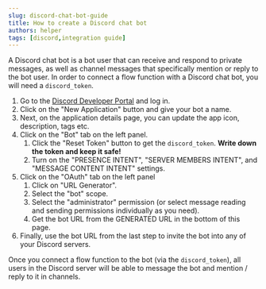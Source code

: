 ```yaml
---
slug: discord-chat-bot-guide
title: How to create a Discord chat bot
authors: helper
tags: [discord,integration guide]
---
```


A Discord chat bot is a bot user that can receive and respond to private messages, as well as channel messages that specifically mention or reply to the bot user. In order to connect a flow function with a Discord chat bot, you will need a `discord_token`.

1. Go to the [Discord Developer Portal](https://discord.com/developers/applications) and log in.
2. Click on the "New Application" button and give your bot a name.
3. Next, on the application details page, you can update the app icon, description, tags etc.
4. Click on the "Bot" tab on the left panel.
    1. Click the "Reset Token" button to get the `discord_token`. **Write down the token and keep it safe!**
    2. Turn on the "PRESENCE INTENT", "SERVER MEMBERS INTENT", and "MESSAGE CONTENT INTENT" settings.
5. Click on the "OAuth" tab on the left panel
    1. Click on "URL Generator".
    2. Select the "bot" scope.
    3. Select the "administrator" permission (or select message reading and sending permissions individually as you need).
    4. Get the bot URL from the GENERATED URL in the bottom of this page.
7. Finally, use the bot URL from the last step to invite the bot into any of your Discord servers. 

Once you connect a flow function to the bot (via the `discord_token`), all users in the Discord server will be able to message the bot and mention / reply to it in channels.
